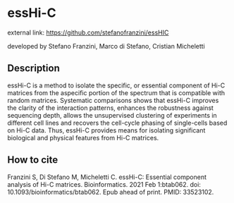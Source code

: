 # essHi-C


external link: https://github.com/stefanofranzini/essHIC

developed by Stefano Franzini, Marco di Stefano, Cristian Micheletti

## Description

essHi-C is a method to isolate the specific, or essential component of Hi-C matrices from the aspecific portion of the spectrum that is compatible with random matrices. Systematic comparisons shows that essHi-C improves the clarity of the interaction patterns, enhances the robustness against sequencing depth, allows the unsupervised clustering of experiments in different cell lines and recovers the cell-cycle phasing of single-cells based on Hi-C data. Thus, essHi-C provides means for isolating significant biological and physical features from Hi-C matrices.

## How to cite
Franzini S, Di Stefano M, Micheletti C. essHi-C: Essential component analysis of Hi-C matrices. Bioinformatics. 2021 Feb 1:btab062. doi: 10.1093/bioinformatics/btab062. Epub ahead of print. PMID: 33523102.
